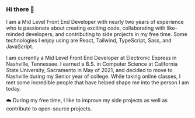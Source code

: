 ### Hi there 👋

I am a Mid Level Front End Developer with nearly two years of experience who is passionate about creating exciting code, collaborating with like-minded developers, and contributing to side projects in my free time. Some technologies I enjoy using are React, Tailwind, TypeScript, Sass, and JavaScript.

I am currently a Mid Level Front End Developer at Electronic Express in Nashville, Tennessee.  I earned a B.S. in Computer Science at California State University, Sacramento in May of 2021, and decided to move to Nashville during my Senior year of college.  While taking online classes, I met some incredible people that have helped shape me into the person I am today.

☁️ During my free time, I like to improve my side projects as well as contribute to open-source projects.

